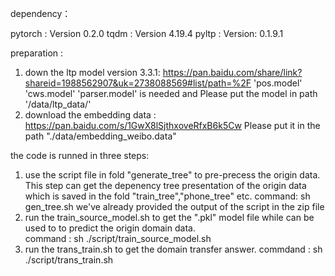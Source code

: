 dependency：

pytorch : Version 0.2.0 
tqdm : Version 4.19.4
pyltp : Version: 0.1.9.1 

preparation :
1. down the ltp model version 3.3.1:
https://pan.baidu.com/share/link?shareid=1988562907&uk=2738088569#list/path=%2F
'pos.model' 'cws.model' 'parser.model' is needed and Please put the model in path  '/data/ltp_data/'
2. download the embedding data : https://pan.baidu.com/s/1GwX8lSjthxoveRfxB6k5Cw
Please put it in the path "./data/embedding_weibo.data"

the code is runned in three steps:
1. use the script file in fold "generate_tree" to pre-precess the origin data. This step can get the depenency tree presentation of the origin data which is saved in the fold "train_tree","phone_tree" etc.
 command: sh gen_tree.sh
 we've already provided the output of the script in the zip file  
2. run the train_source_model.sh to get the ".pkl" model file while can be used to to predict the origin domain data.  
 command : sh ./script/train_source_model.sh
3. run the trans_train.sh to get the domain transfer answer.
 commdand : sh ./script/trans_train.sh


